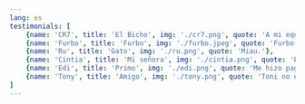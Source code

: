 ```yaml
---
lang: es
testimonials: [
    {name: 'CR7', title: 'El Bicho', img: './cr7.png', quote: 'A mi equipo le doy un 9. A mí, un 10; a Toni Peraira un 11.'},
    {name: 'Furbo', title: 'Furbo', img: './furbo.jpeg', quote: 'Furbo.'},
    {name: 'Ru', title: 'Gato', img: './ru.png', quote: 'Miau.'},
    {name: 'Cintia', title: 'Mi señora', img: './cintia.png', quote: 'Este chico vale oro. Páguenle bien.'},
    {name: 'Edi', title: 'Primo', img: './edi.png', quote: 'Me hizo pagar 2 euros por aparcar el cabrón.'},
    {name: 'Tony', title: 'Amigo', img: './tony.png', quote: 'Toni no es comunista. Puede ser un mentiroso, un cerdo, un idiota, un comunista... ¡pero de actor porno no tiene nada!'}
]
---
```

